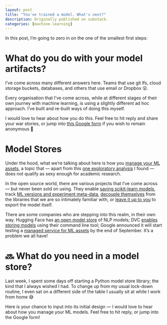 ```yaml
---
layout: post
title: "You've trained a model. What's next?"
description: Originally published on substack.
categories: [machine-learning]
---
```


In this post, I’m going to zero in on the one of the smallest first steps:

# What do you do with your model artifacts?

I’ve come across many different answers here. Teams that use git lfs, cloud storage buckets, databases, and others that use email or Dropbox 😲.

Every organisation that I’ve come across, while at different stages of their own journey with machine learning, is using a slightly different ad hoc approach. I’ve built and re-built ways of doing this myself.

I would love to hear about how you do this. Feel free to hit reply and share your war stories, or jump into [this Google form](https://forms.gle/zjYeeZtFJiMhceEs9) if you wish to remain anonymous 👀

# Model Stores

Under the hood, what we’re talking about here is how you [manage your ML assets](https://www.slideshare.net/paulvermont/2018-data-engineering-for-ml-asset-management-for-features-and-models), a topic that — apart from this [one exploratory analysis](https://arxiv.org/abs/1905.10677) I found — does not qualify as sexy enough for academic research.

In the open source world, there are various projects that I’ve come across — but never been sold on using. They enable [saving scikit-learn models](https://github.com/SohamPathak/modellogger.github.io), track [ML versions and experiment meta-data](https://github.com/VertaAI/modeldb), [decouple themselves](https://github.com/src-d/modelforge) from the libraries that we are so intimately familiar with, or [leave it up to you](https://github.com/datmo/datmo) to export the model itself.

There are some companies who are stepping into this realm, in their own way. Hugging Face has [an open model store](https://huggingface.co/models) of NLP models; DVC [enables storing models](https://dvc.org/features) using their command line tool; Google announced it will start testing a [managed service for ML assets](https://cloud.google.com/blog/products/ai-machine-learning/key-requirements-for-an-mlops-foundation) by the end of September. It’s a problem we all have!

# 🔜 What do you need in a model store?

Last week, I spent some days off starting a Python model store library; the kind that I always wished I had. To change up from my usual lock-down routine, I even sat on a different side of the table I usually sit at while I work from home 😅

Here is your chance to input into its initial design — I would love to hear about how you manage your ML models. Feel free to hit reply, or jump into the Google form!
